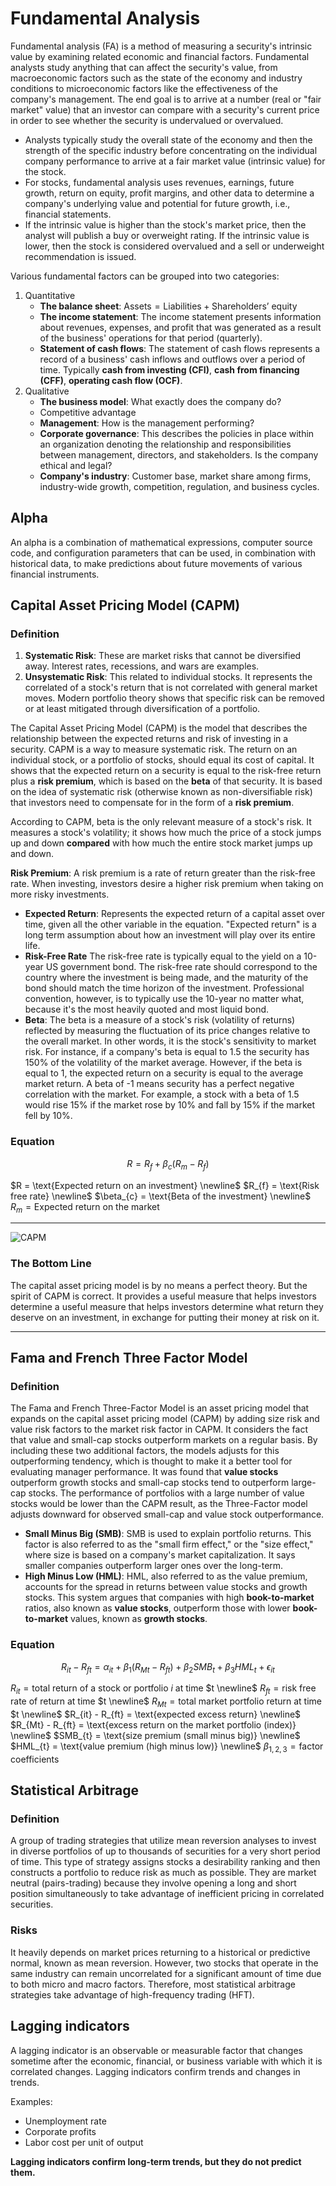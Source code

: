 # Fundamental Analysis

Fundamental analysis (FA) is a method of measuring a security's intrinsic value by examining related economic and financial factors. Fundamental analysts study anything that can affect the security's value, from macroeconomic factors such as the state of the economy and industry conditions to microeconomic factors like the effectiveness of the company's management. The end goal is to arrive at a number (real or "fair market" value) that an investor can compare with a security's current price in order to see whether the security is undervalued or overvalued.

* Analysts typically study the overall state of the economy and then the strength of the specific industry before concentrating on the individual company performance to arrive at a fair market value (intrinsic value) for the stock.
* For stocks, fundamental analysis uses revenues, earnings, future growth, return on equity, profit margins, and other data to determine a company's underlying value and potential for future growth, i.e., financial statements.
* If the intrinsic value is higher than the stock's market price, then the analyst will publish a buy or overweight rating. If the intrinsic value is lower, then the stock is considered overvalued and a sell or underweight recommendation is issued.

Various fundamental factors can be grouped into two categories:  
1. Quantitative 
	* **The balance sheet**:  $\text{Assets} = \text{Liabilities} + \text{Shareholders' equity}$
	* **The income statement**: The income statement presents information about revenues, expenses, and profit that was generated as a result of the business' operations for that period (quarterly).
	* **Statement of cash flows**: The statement of cash flows represents a record of a business' cash inflows and outflows over a period of time. Typically **cash from investing (CFI)**, **cash from financing (CFF)**, **operating cash flow (OCF)**.
2. Qualitative
	* **The business model**: What exactly does the company do?
	* Competitive advantage 
	* **Management**: How is the management performing?
	* **Corporate governance**: This describes the policies in place within an organization denoting the relationship and responsibilities between management, directors, and stakeholders. Is the company ethical and legal?
	* **Company's industry**: Customer base, market share among firms, industry-wide growth, competition, regulation, and business cycles.

## Alpha

An alpha is a combination of mathematical expressions, computer source code, and configuration parameters
that can be used, in combination with historical data, to make predictions about future movements of various
financial instruments.

## Capital Asset Pricing Model (CAPM)
 
### Definition

1. **Systematic Risk**: These are market risks that cannot be diversified away. Interest rates, recessions, and wars are examples.
2. **Unsystematic Risk**: This related to individual stocks. It represents the correlated of a stock's return that is not correlated with general market moves. Modern portfolio theory shows that specific risk can be removed or at least mitigated through diversification of a portfolio.

The Capital Asset Pricing Model (CAPM) is the model that describes the relationship between the expected returns and risk of investing in a security. CAPM is a way to measure systematic risk. The return on an individual stock, or a portfolio of stocks, should equal its cost of capital. It shows that the expected return on a security is equal to the risk-free return plus a **risk premium**, which is based on the **beta** of that security. It is based on the idea of systematic risk (otherwise known as non-diversifiable risk) that investors need to compensate for in the form of a **risk premium**.

According to CAPM, beta is the only relevant measure of a stock's risk. It measures a stock's volatility; it shows how much the price of a stock jumps up and down **compared** with how much the entire stock market jumps up and down.

 **Risk Premium**: A risk premium is a rate of return greater than the risk-free rate. When investing, investors desire a higher risk premium when taking on more risky investments.
* **Expected Return**: Represents the expected return of a capital asset over time, given all the other variable in the equation. "Expected return" is a long term assumption about how an investment will play over its entire life.
* **Risk-Free Rate** The risk-free rate is typically equal to the yield on a 10-year US government bond. The risk-free rate should correspond to the country where the investment is being made, and the maturity of the bond should match the time horizon of the investment. Professional convention, however, is to typically use the 10-year no matter what, because it's the most heavily quoted and most liquid bond.
* **Beta**: The beta is a measure of a stock's risk (volatility of returns) reflected by measuring the fluctuation of its price changes relative to the overall market. In other words, it is the stock's sensitivity to market risk. For instance, if a company's beta is equal to 1.5 the security has 150% of the volatility of the market average. However, if the beta is equal to 1, the expected return on a security is equal to the average market return. A beta of -1 means security has a perfect negative correlation with the market. For example, a stock with a beta of 1.5 would rise 15% if the market rose by 10% and fall by 15% if the market fell by 10%.

### Equation

$$R = R_{f} + \beta_{c} (R_{m} - R_{f})$$

$R = \text{Expected return on an investment} \newline$ 
$R_{f} = \text{Risk free rate} \newline$
$\beta_{c} = \text{Beta of the investment} \newline$
$R_{m} = \text{Expected return on the market}$

---
![CAPM](img/capm.png)

### The Bottom Line

The capital asset pricing model is by no means a perfect theory. But the spirit of CAPM is correct. It provides a useful measure that helps investors determine a useful measure that helps investors determine what return they deserve on an investment, in exchange for putting their money at risk on it.

---
## Fama and French Three Factor Model

### Definition

The Fama and French Three-Factor Model is an asset pricing model that expands on the capital asset pricing model (CAPM) by adding size risk and value risk factors to the market risk factor in CAPM. It considers the fact that value and small-cap stocks outperform markets on a regular basis. By including these two additional factors, the models adjusts for this outperforming tendency, which is thought to make it a better tool for evaluating manager performance. It was found that **value stocks** outperform growth stocks and small-cap stocks tend to outperform large-cap stocks. The performance of portfolios with a large number of value stocks would be lower than the CAPM result, as the Three-Factor model adjusts downward for observed small-cap and value stock outperformance.

* **Small Minus Big (SMB)**: SMB is used to explain portfolio returns. This factor is also referred to as the "small firm effect," or the "size effect," where size is based on a company's market capitalization. It says smaller companies outperform larger ones over the long-term.  
* **High Minus Low (HML)**: HML, also referred to as the value premium, accounts for the spread in returns between value stocks and growth stocks. This system argues that companies with high **book-to-market** ratios, also known as **value stocks**, outperform those with lower **book-to-market** values, known as **growth stocks**.  

### Equation

$$R_{it}-R_{ft} = \alpha_{it} + \beta_{1}(R_{Mt} - R_{ft}) + \beta_{2}SMB_{t} + \beta_{3}HML_{t} + \epsilon_{it}$$

$R_{it} = \text{total return of a stock or portfolio}$ $i$ $\text{at time}$ $t \newline$
$R_{ft} = \text{risk free rate of return at time}$ $t \newline$
$R_{Mt} = \text{total market portfolio return at time}$ $t \newline$
$R_{it} - R_{ft} = \text{expected excess return} \newline$
$R_{Mt} - R_{ft} = \text{excess return on the market portfolio (index)} \newline$
$SMB_{t} = \text{size premium (small minus big)} \newline$
$HML_{t} = \text{value premium (high minus low)} \newline$
$\beta_{1,2,3} = \text{factor coefficients}$



## Statistical Arbitrage

### Definition

A group of trading strategies that utilize mean reversion analyses to invest in diverse portfolios of up to thousands of securities for a very short period of time. This type of strategy assigns stocks a desirability ranking and then constructs a portfolio to reduce risk as much as possible. They are market neutral (pairs-trading) because they involve opening a long and short position simultaneously to take advantage of inefficient pricing in correlated securities.

### Risks

It heavily depends on market prices returning to a historical or predictive normal, known as mean reversion. However, two stocks that operate in the same industry can remain uncorrelated for a significant amount of time due to both micro and macro factors. Therefore, most statistical arbitrage strategies take advantage of high-frequency trading (HFT).


## Lagging indicators

A lagging indicator is an observable or measurable factor that changes sometime after the economic, financial, or business variable with which it is correlated changes. Lagging indicators confirm trends and changes in trends. 

Examples:
* Unemployment rate
* Corporate profits
* Labor cost per unit of output

**Lagging indicators confirm long-term trends, but they do not predict them.**
